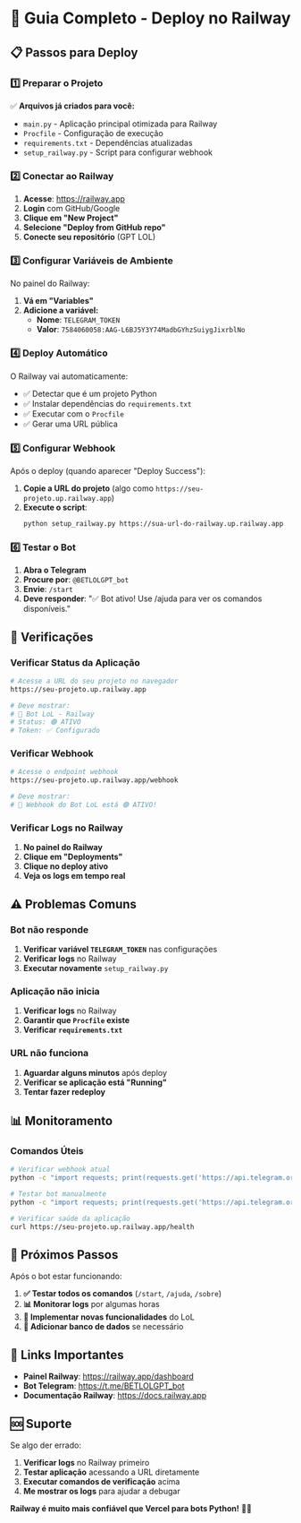 # 🚂 Guia Completo - Deploy no Railway

## 📋 Passos para Deploy

### 1️⃣ Preparar o Projeto

✅ **Arquivos já criados para você:**
- `main.py` - Aplicação principal otimizada para Railway
- `Procfile` - Configuração de execução
- `requirements.txt` - Dependências atualizadas
- `setup_railway.py` - Script para configurar webhook

### 2️⃣ Conectar ao Railway

1. **Acesse**: https://railway.app
2. **Login** com GitHub/Google
3. **Clique em "New Project"**
4. **Selecione "Deploy from GitHub repo"**
5. **Conecte seu repositório** (GPT LOL)

### 3️⃣ Configurar Variáveis de Ambiente

No painel do Railway:

1. **Vá em "Variables"**
2. **Adicione a variável:**
   - **Nome**: `TELEGRAM_TOKEN`
   - **Valor**: `7584060058:AAG-L6BJ5Y3Y74MadbGYhzSuiygJixrblNo`

### 4️⃣ Deploy Automático

O Railway vai automaticamente:
- ✅ Detectar que é um projeto Python
- ✅ Instalar dependências do `requirements.txt`
- ✅ Executar com o `Procfile`
- ✅ Gerar uma URL pública

### 5️⃣ Configurar Webhook

Após o deploy (quando aparecer "Deploy Success"):

1. **Copie a URL do projeto** (algo como `https://seu-projeto.up.railway.app`)
2. **Execute o script**:
   ```bash
   python setup_railway.py https://sua-url-do-railway.up.railway.app
   ```

### 6️⃣ Testar o Bot

1. **Abra o Telegram**
2. **Procure por**: `@BETLOLGPT_bot`
3. **Envie**: `/start`
4. **Deve responder**: "✅ Bot ativo! Use /ajuda para ver os comandos disponíveis."

## 🔧 Verificações

### Verificar Status da Aplicação
```bash
# Acesse a URL do seu projeto no navegador
https://seu-projeto.up.railway.app

# Deve mostrar:
# 🤖 Bot LoL - Railway
# Status: 🟢 ATIVO
# Token: ✅ Configurado
```

### Verificar Webhook
```bash
# Acesse o endpoint webhook
https://seu-projeto.up.railway.app/webhook

# Deve mostrar:
# 🤖 Webhook do Bot LoL está 🟢 ATIVO!
```

### Verificar Logs no Railway
1. **No painel do Railway**
2. **Clique em "Deployments"**
3. **Clique no deploy ativo**
4. **Veja os logs em tempo real**

## ⚠️ Problemas Comuns

### Bot não responde
1. **Verificar variável `TELEGRAM_TOKEN`** nas configurações
2. **Verificar logs** no Railway
3. **Executar novamente** `setup_railway.py`

### Aplicação não inicia
1. **Verificar logs** no Railway
2. **Garantir que `Procfile` existe**
3. **Verificar `requirements.txt`**

### URL não funciona
1. **Aguardar alguns minutos** após deploy
2. **Verificar se aplicação está "Running"**
3. **Tentar fazer redeploy**

## 📊 Monitoramento

### Comandos Úteis
```bash
# Verificar webhook atual
python -c "import requests; print(requests.get('https://api.telegram.org/bot7584060058:AAG-L6BJ5Y3Y74MadbGYhzSuiygJixrblNo/getWebhookInfo').json())"

# Testar bot manualmente
python -c "import requests; print(requests.get('https://api.telegram.org/bot7584060058:AAG-L6BJ5Y3Y74MadbGYhzSuiygJixrblNo/getMe').json())"

# Verificar saúde da aplicação
curl https://seu-projeto.up.railway.app/health
```

## 🎯 Próximos Passos

Após o bot estar funcionando:

1. **✅ Testar todos os comandos** (`/start`, `/ajuda`, `/sobre`)
2. **📊 Monitorar logs** por algumas horas
3. **🚀 Implementar novas funcionalidades** do LoL
4. **💾 Adicionar banco de dados** se necessário

## 🔗 Links Importantes

- **Painel Railway**: https://railway.app/dashboard
- **Bot Telegram**: https://t.me/BETLOLGPT_bot
- **Documentação Railway**: https://docs.railway.app

## 🆘 Suporte

Se algo der errado:

1. **Verificar logs** no Railway primeiro
2. **Testar aplicação** acessando a URL diretamente
3. **Executar comandos de verificação** acima
4. **Me mostrar os logs** para ajudar a debugar

**Railway é muito mais confiável que Vercel para bots Python!** 🚂✨ 